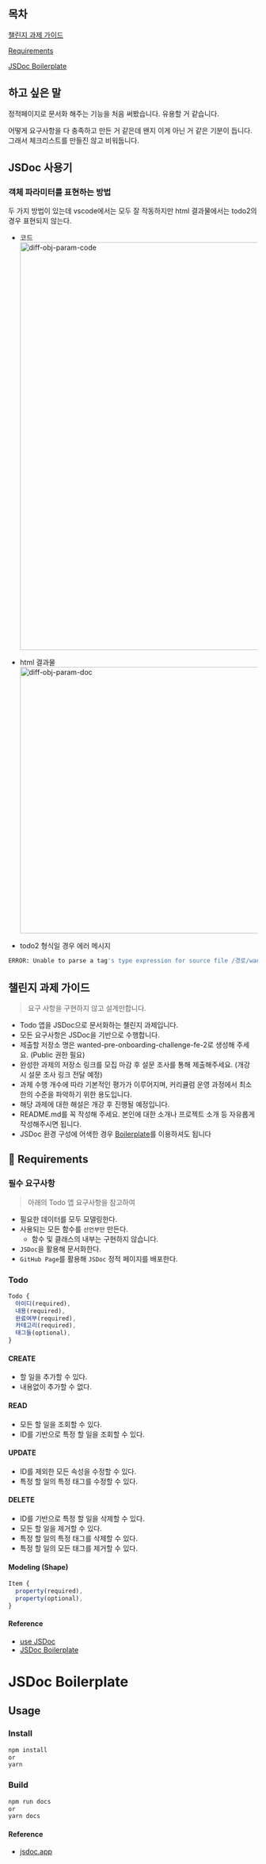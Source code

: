 ## 목차

[챌린지 과제 가이드](#챌린지-과제-가이드)

[Requirements](#-requirements)

[JSDoc Boilerplate](#JSDoc-Boilerplate)

## 하고 싶은 말

정적페이지로 문서화 해주는 기능을 처음 써봤습니다. 유용할 거 같습니다.

어떻게 요구사항을 다 충족하고 만든 거 같은데 왠지 이게 아닌 거 같은 기분이 듭니다. 그래서 체크리스트를 만들진 않고 비워둡니다.

## JSDoc 사용기

### **객체 파라미터를 표현하는 방법**

두 가지 방법이 있는데 vscode에서는 모두 잘 작동하지만 html 결과물에서는 todo2의 경우 표현되지 않는다.

- 코드
  <img width="823" alt="diff-obj-param-code" src="https://user-images.githubusercontent.com/77876601/187384083-dfff04a0-e2d2-4488-882a-dfb9c7742159.png">

- html 결과물
  <img width="538" alt="diff-obj-param-doc" src="https://user-images.githubusercontent.com/77876601/187384089-98f304a3-40e1-42cf-b4bc-24da1b34daea.png">

- todo2 형식일 경우 에러 메시지

```bash
ERROR: Unable to parse a tag's type expression for source file /경로/wanted-pre-onboarding-challenge-fe-2/src/index.js in line 11 with tag title "param" and text "{{id:number,content:string,done:boolean,category:string,tag?:string}} objectParam": Invalid type expression "{id:number,content:string,done:boolean,category:string,tag?:string}": Expected "#", "$", "(", ",", "-", ".", "/", "0", ":", "<", "=", "@", "[]", "\\", "_", "}", "~", "‌", "‍", Unicode combining mark, Unicode decimal number, Unicode letter number, Unicode lowercase letter, Unicode modifier letter, Unicode other letter, Unicode punctuation connector, Unicode titlecase letter, Unicode uppercase letter, or [1-9] but "?" found.
```

## 챌린지 과제 가이드

> 요구 사항을 구현하지 않고 설계만합니다.

- Todo 앱을 JSDoc으로 문서화하는 챌린지 과제입니다.
- 모든 요구사항은 JSDoc을 기반으로 수행합니다.
- 제출할 저장소 명은 wanted-pre-onboarding-challenge-fe-2로 생성해 주세요. (Public 권한 필요)
- 완성한 과제의 저장소 링크를 모집 마감 후 설문 조사를 통해 제출해주세요. (개강 시 설문 조사 링크 전달 예정)
- 과제 수행 개수에 따라 기본적인 평가가 이루어지며, 커리큘럼 운영 과정에서 최소한의 수준을 파악하기 위한 용도입니다.
- 해당 과제에 대한 해설은 개강 후 진행될 예정입니다.
- README.md를 꼭 작성해 주세요. 본인에 대한 소개나 프로젝트 소개 등 자유롭게 작성해주시면 됩니다.
- JSDoc 환경 구성에 어색한 경우 [Boilerplate](https://github.com/pocojang/jsdoc-boilerplate)를 이용하셔도 됩니다

## 📝 Requirements

### 필수 요구사항

> 아래의 Todo 앱 요구사항을 참고하여

- 필요한 데이터를 모두 모델링한다.
- 사용되는 모든 함수를 `선언부만` 만든다.
  - 함수 및 클래스의 내부는 구현하지 않습니다.
- `JSDoc`을 활용해 문서화한다.
- `GitHub Page`를 활용해 `JSDoc` 정적 페이지를 배포한다.

### Todo

```js
Todo {
  아이디(required),
  내용(required),
  완료여부(required),
  카테고리(required),
  태그들(optional),
}
```

#### CREATE

- 할 일을 추가할 수 있다.
- 내용없이 추가할 수 없다.

#### READ

- 모든 할 일을 조회할 수 있다.
- ID를 기반으로 특정 할 일을 조회할 수 있다.

#### UPDATE

- ID를 제외한 모든 속성을 수정할 수 있다.
- 특정 할 일의 특정 태그를 수정할 수 있다.

#### DELETE

- ID를 기반으로 특정 할 일을 삭제할 수 있다.
- 모든 할 일을 제거할 수 있다.
- 특정 할 일의 특정 태그를 삭제할 수 있다.
- 특정 할 일의 모든 태그를 제거할 수 있다.

#### Modeling (Shape)

```js
Item {
  property(required),
  property(optional),
}
```

#### Reference

- [use JSDoc](https://jsdoc.app)
- [JSDoc Boilerplate](https://github.com/pocojang/jsdoc-boilerplate)

# JSDoc Boilerplate

## Usage

### Install

```bash
npm install
or
yarn
```

### Build

```bash
npm run docs
or
yarn docs
```

#### Reference

- [jsdoc.app](https://jsdoc.app)
